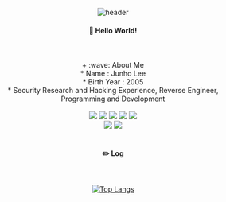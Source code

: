 <div align="center"> 

![header](https://capsule-render.vercel.app/api?type=cylinder&color=000000&height=150&section=header&text=spidey771&fontColor=ffffff&fontSize=70&animation=fadeIn&fontAlignY=55&desc=%20&descAlignY=62&descAlign=62)
  
####  :wave: Hello World!

  
 <br/>
 <br/>
 + :wave: About Me  <br>
 * Name : Junho Lee <br>
 * Birth Year : 2005 <br>
 * Security Research and Hacking Experience, Reverse Engineer, Programming and Development <br>
 <br/>
  
<img src="https://img.shields.io/badge/cplusplus-00599C?style=for-the-badge&logo='C++'&logoColor=white">
<img src="https://img.shields.io/badge/c-A8B9CC?style=for-the-badge&logo=C&logoColor=white">
<img src="https://img.shields.io/badge/dotnet-512BD4?style=for-the-badge&logo=C#&logoColor=white">
<img src="https://img.shields.io/badge/delphi-E62431?style=for-the-badge&logo=Delphi&logoColor=white">
<img src="https://img.shields.io/badge/python-3776AB?style=for-the-badge&logo=Python&logoColor=white"> <br>
<img src="https://img.shields.io/badge/visualstudio-5C2D91?style=for-the-badge&logo=VisualStudio&logoColor=white">
<img src="https://img.shields.io/badge/VSCode-007ACC?style=for-the-badge&logo=VisualStudioCode&logoColor=white">
 
   <br/>
   <br/>
 
#### :pencil2: Log
 
  <br/>
  
[![Top Langs](https://github-readme-stats.vercel.app/api/top-langs/?username=spidey771&layout=compact)](https://github.com/anuraghazra/github-readme-stats)
</div>
